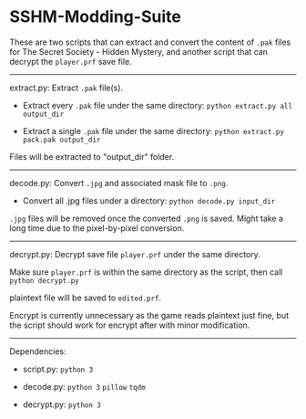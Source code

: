 # SSHM-Modding-Suite

These are two scripts that can extract and convert the content of ```.pak``` files for The Secret Society - Hidden Mystery, and another script that can decrypt the ```player.prf``` save file.

---

extract.py: Extract ```.pak``` file(s).

 - Extract every ```.pak``` file under the same directory: ```python extract.py all output_dir```

 - Extract a single ```.pak``` file under the same directory: ```python extract.py pack.pak output_dir```

Files will be extracted to "output_dir" folder.

---

decode.py: Convert ```.jpg``` and associated mask file to ```.png```.

 - Convert all .jpg files under a directory: ```python decode.py input_dir```
 
```.jpg``` files will be removed once the converted ```.png``` is saved. Might take a long time due to the pixel-by-pixel conversion.

---

decrypt.py: Decrypt save file ```player.prf``` under the same directory.

Make sure ```player.prf``` is within the same directory as the script, then call ```python decrypt.py```

plaintext file will be saved to ```edited.prf```. 

Encrypt is currently unnecessary as the game reads plaintext just fine, but the script should work for encrypt after with minor modification.

---
 
Dependencies:

 - script.py: ```python 3```
 
 - decode.py: ```python 3``` ```pillow``` ```tqdm```
 
 - decrypt.py: ```python 3```
